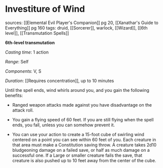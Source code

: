 # Investiture of Wind
sources: [[Elemental Evil Player's Companion]] pg 20, [[Xanathar's Guide to Everything]] pg 160
tags: druid, [[Sorcerer]], warlock, [[Wizard]], [[6th level]], [[Transmutation Spells]]

**6th-level transmutation**

*Casting time*: 1 action

*Range*: Self

*Components*: V, S

*Duration*: [[Requires concentration]], up to 10 minutes

Until the spell ends, wind whirls around you, and you gain the following benefits:

 * Ranged weapon attacks made against you have disadvantage on the attack roll.

 * You gain a flying speed of 60 feet. If you are still flying when the spell ends, you fall, unless you can somehow prevent it.

 * You can use your action to create a 15-foot cube of swirling wind centered on a point you can see within 60 feet of you. Each creature in that area must make a Constitution saving throw. A creature takes 2d10 bludgeoning damage on a failed save, or half as much damage on a successful one. If a Large or smaller creature fails the save, that creature is also pushed up to 10 feet away from the center of the cube.
